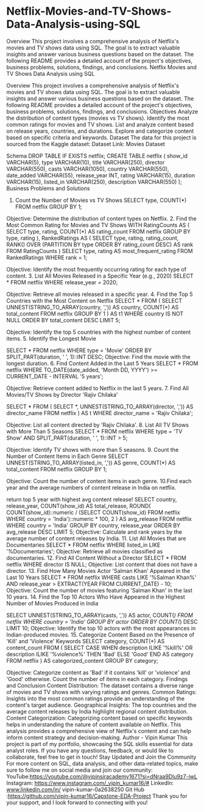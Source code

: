 # Netflix-Movies-and-TV-Shows-Data-Analysis-using-SQL
Overview This project involves a comprehensive analysis of Netflix's movies and TV shows data using SQL. The goal is to extract valuable insights and answer various business questions based on the dataset. The following README provides a detailed account of the project's objectives, business problems, solutions, findings, and conclusions.
Netflix Movies and TV Shows Data Analysis using SQL

Overview
This project involves a comprehensive analysis of Netflix's movies and TV shows data using SQL. The goal is to extract valuable insights and answer various business questions based on the dataset. The following README provides a detailed account of the project's objectives, business problems, solutions, findings, and conclusions.
Objectives
Analyze the distribution of content types (movies vs TV shows).
Identify the most common ratings for movies and TV shows.
List and analyze content based on release years, countries, and durations.
Explore and categorize content based on specific criteria and keywords.
Dataset
The data for this project is sourced from the Kaggle dataset:
Dataset Link: Movies Dataset




Schema
DROP TABLE IF EXISTS netflix;
CREATE TABLE netflix
(
    show_id      VARCHAR(5),
    type         VARCHAR(10),
    title        VARCHAR(250),
    director     VARCHAR(550),
    casts        VARCHAR(1050),
    country      VARCHAR(550),
    date_added   VARCHAR(55),
    release_year INT,
    rating       VARCHAR(15),
    duration     VARCHAR(15),
    listed_in    VARCHAR(250),
    description  VARCHAR(550)
);
Business Problems and Solutions
1. Count the Number of Movies vs TV Shows
SELECT 
    type,
    COUNT(*)
FROM netflix
GROUP BY 1;

Objective: Determine the distribution of content types on Netflix.
2. Find the Most Common Rating for Movies and TV Shows
WITH RatingCounts AS (
    SELECT 
        type,
        rating,
        COUNT(*) AS rating_count
    FROM netflix
    GROUP BY type, rating
),
RankedRatings AS (
    SELECT 
        type,
        rating,
        rating_count,
        RANK() OVER (PARTITION BY type ORDER BY rating_count DESC) AS rank
    FROM RatingCounts
)
SELECT 
    type,
    rating AS most_frequent_rating
FROM RankedRatings
WHERE rank = 1;

Objective: Identify the most frequently occurring rating for each type of content.
3. List All Movies Released in a Specific Year (e.g., 2020)
SELECT * 
FROM netflix
WHERE release_year = 2020;

Objective: Retrieve all movies released in a specific year.
4. Find the Top 5 Countries with the Most Content on Netflix
SELECT * 
FROM
(
    SELECT 
        UNNEST(STRING_TO_ARRAY(country, ',')) AS country,
        COUNT(*) AS total_content
    FROM netflix
    GROUP BY 1
) AS t1
WHERE country IS NOT NULL
ORDER BY total_content DESC
LIMIT 5;

Objective: Identify the top 5 countries with the highest number of content items.
5. Identify the Longest Movie



SELECT  *
FROM netflix
WHERE type = 'Movie'
ORDER BY SPLIT_PART(duration, ' ', 1)::INT DESC;
Objective: Find the movie with the longest duration.
6. Find Content Added in the Last 5 Years
SELECT *
FROM netflix
WHERE TO_DATE(date_added, 'Month DD, YYYY') >= CURRENT_DATE - INTERVAL '5 years';

Objective: Retrieve content added to Netflix in the last 5 years.
7. Find All Movies/TV Shows by Director 'Rajiv Chilaka'

SELECT *
FROM (
    SELECT 
        *,
        UNNEST(STRING_TO_ARRAY(director, ',')) AS director_name
    FROM netflix
) AS t
WHERE director_name = 'Rajiv Chilaka';

Objective: List all content directed by 'Rajiv Chilaka'.
8. List All TV Shows with More Than 5 Seasons
SELECT *
FROM netflix
WHERE type = 'TV Show'
  AND SPLIT_PART(duration, ' ', 1)::INT > 5;

Objective: Identify TV shows with more than 5 seasons.
9. Count the Number of Content Items in Each Genre
SELECT 
    UNNEST(STRING_TO_ARRAY(listed_in, ',')) AS genre,
    COUNT(*) AS total_content
FROM netflix
GROUP BY 1;



Objective: Count the number of content items in each genre.
10.Find each year and the average numbers of content release in India on netflix.






return top 5 year with highest avg content release!
SELECT 
    country,
    release_year,
    COUNT(show_id) AS total_release,
    ROUND(
        COUNT(show_id)::numeric /
        (SELECT COUNT(show_id) FROM netflix WHERE country = 'India')::numeric * 100, 2
    ) AS avg_release
FROM netflix
WHERE country = 'India'
GROUP BY country, release_year
ORDER BY avg_release DESC
LIMIT 5;
Objective: Calculate and rank years by the average number of content releases by India.
11. List All Movies that are Documentaries
SELECT * 
FROM netflix
WHERE listed_in LIKE '%Documentaries';
Objective: Retrieve all movies classified as documentaries.
12. Find All Content Without a Director
SELECT * 
FROM netflix
WHERE director IS NULL;
Objective: List content that does not have a director.
13. Find How Many Movies Actor 'Salman Khan' Appeared in the Last 10 Years
SELECT * 
FROM netflix
WHERE casts LIKE '%Salman Khan%'
  AND release_year > EXTRACT(YEAR FROM CURRENT_DATE) - 10;
Objective: Count the number of movies featuring 'Salman Khan' in the last 10 years.
14. Find the Top 10 Actors Who Have Appeared in the Highest Number of Movies Produced in India


SELECT 
    UNNEST(STRING_TO_ARRAY(casts, ',')) AS actor,
    COUNT(*)
FROM netflix
WHERE country = 'India'
GROUP BY actor
ORDER BY COUNT(*) DESC
LIMIT 10;
Objective: Identify the top 10 actors with the most appearances in Indian-produced movies.
15. Categorize Content Based on the Presence of 'Kill' and 'Violence' Keywords
SELECT 
    category,
    COUNT(*) AS content_count
FROM (
    SELECT 
        CASE 
            WHEN description ILIKE '%kill%' OR description ILIKE '%violence%' THEN 'Bad'
            ELSE 'Good'
        END AS category
    FROM netflix
) AS categorized_content
GROUP BY category;

Objective: Categorize content as 'Bad' if it contains 'kill' or 'violence' and 'Good' otherwise. Count the number of items in each category.
Findings and Conclusion
Content Distribution: The dataset contains a diverse range of movies and TV shows with varying ratings and genres.
Common Ratings: Insights into the most common ratings provide an understanding of the content's target audience.
Geographical Insights: The top countries and the average content releases by India highlight regional content distribution.
Content Categorization: Categorizing content based on specific keywords helps in understanding the nature of content available on Netflix.
This analysis provides a comprehensive view of Netflix's content and can help inform content strategy and decision-making.
Author - Vipin Kumar
This project is part of my portfolio, showcasing the SQL skills essential for data analyst roles. If you have any questions, feedback, or would like to collaborate, feel free to get in touch!
Stay Updated and Join the Community
For more content on SQL, data analysis, and other data-related topics, make sure to follow me on social media and join our community:
YouTube:https://youtube.com/@vipinsiracademy1671?si=dNraa9Dlu9z7-iwL
Instagram: https://www.instagram.com/_vipin_kumar16/#
LinkedIn: www.linkedin.com/in/ vipin-kumar-0a2638250
Git Hub :https://github.com/vipin-kumar16/Capstone-EDA-Project
Thank you for your support, and I look forward to connecting with you!
